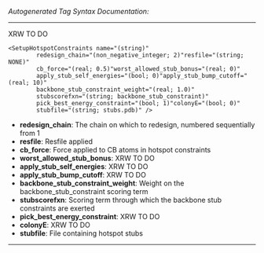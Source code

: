 _Autogenerated Tag Syntax Documentation:_

---
XRW TO DO

```
<SetupHotspotConstraints name="(string)"
        redesign_chain="(non_negative_integer; 2)"resfile="(string; NONE)"
        cb_force="(real; 0.5)"worst_allowed_stub_bonus="(real; 0)"
        apply_stub_self_energies="(bool; 0)"apply_stub_bump_cutoff="(real; 10)"
        backbone_stub_constraint_weight="(real; 1.0)"
        stubscorefxn="(string; backbone_stub_constraint)"
        pick_best_energy_constraint="(bool; 1)"colonyE="(bool; 0)"
        stubfile="(string; stubs.pdb)" />
```

-   **redesign_chain**: The chain on which to redesign, numbered sequentially from 1
-   **resfile**: Resfile applied
-   **cb_force**: Force applied to CB atoms in hotspot constraints
-   **worst_allowed_stub_bonus**: XRW TO DO
-   **apply_stub_self_energies**: XRW TO DO
-   **apply_stub_bump_cutoff**: XRW TO DO
-   **backbone_stub_constraint_weight**: Weight on the backbone_stub_constraint scoring term
-   **stubscorefxn**: Scoring term through which the backbone stub constraints are exerted
-   **pick_best_energy_constraint**: XRW TO DO
-   **colonyE**: XRW TO DO
-   **stubfile**: File containing hotspot stubs

---
